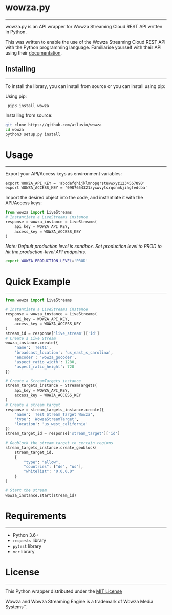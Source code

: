 # wowza.py

-----

wowza.py is an API wrapper for Wowza Streaming Cloud REST API written in Python.

This was written to enable the use of the Wowza Streaming Cloud REST API with the Python programming language. Familiarise yourself with their API using their [documentation](https://sandbox.cloud.wowza.com/apidocs/v1/#).

## Installing

-----

To install the library, you can install from source or you can install using pip:

Using pip:

``` pip3 install wowza```

Installing from source:

```bash
git clone https://github.com/atlusio/wowza
cd wowza
python3 setup.py install
```

# Usage

-----

Export your API/Access keys as environment variables:

```
export WOWZA_API_KEY = 'abcdefghijklmnopqrstuvwxyz1234567890'
export WOWZA_ACCESS_KEY = '0987654321zyxwvytsrqonmkjihgfedcba'
```

Import the desired object into the code, and instantiate it with the API/Access keys:

```python
from wowza import LiveStreams
# Instantiate a LiveStreams instance
response = wowza_instance = LiveStreams(
    api_key = WOWZA_API_KEY,
    access_key = WOWZA_ACCESS_KEY
)
```

*Note: Default production level is sandbox. Set production level to PROD to hit the production-level API endpoints.*

```bash
export WOWZA_PRODUCTION_LEVEL='PROD'
```

# Quick Example

-----

```python
from wowza import LiveStreams

# Instantiate a LiveStreams instance
response = wowza_instance = LiveStreams(
    api_key = WOWZA_API_KEY,
    access_key = WOWZA_ACCESS_KEY
)
stream_id = response['live_stream']['id']
# Create a Live Stream
wowza_instance.create({
    'name': 'Test1',
    'broadcast_location': 'us_east_s_carolina',
    'encoder': 'wowza_gocoder',
    'aspect_ratio_width': 1280,
    'aspect_ratio_height': 720
})

# Create a StreamTargets instance
stream_targets_instance = StreamTargets(
    api_key = WOWZA_API_KEY,
    access_key = WOWZA_ACCESS_KEY
)
# Create a stream target
response = stream_targets_instance.create({
    'name': 'Test Stream Target Wowza',
    'type': 'WowzaStreamTarget',
    'location': 'us_west_california'
})
stream_target_id = response['stream_target']['id']

# Geoblock the stream target to certain regions
stream_targets_instance.create_geoblock(
    stream_target_id,
    {
        "type": "allow",
        "countries": ["de", "us"],
        "whitelist": "0.0.0.0"
    }
)

# Start the stream
wowza_instance.start(stream_id)
```

# Requirements

-----

- Python 3.6+
- `requests` library
- `pytest` library
- `vcr` library

# License

-----

This Python wrapper distributed under the [MIT License](master/LICENSE.txt)

Wowza and Wowza Streaming Engine is a trademark of Wowza Media Systems™. 
